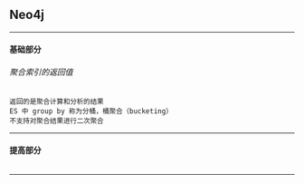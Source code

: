 ## Neo4j

---

#### 基础部分

###### 聚合索引的返回值

    返回的是聚合计算和分析的结果
    ES 中 group by 称为分桶，桶聚合（bucketing）
    不支持对聚合结果进行二次聚合

---

#### 提高部分

######

---

















